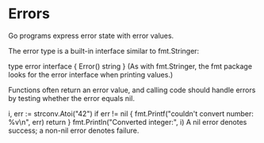 # Errors

Go programs express error state with error values.

The error type is a built-in interface similar to fmt.Stringer:

type error interface {
    Error() string
}
(As with fmt.Stringer, the fmt package looks for the error interface when printing values.)

Functions often return an error value, and calling code should handle errors by testing whether the error equals nil.

i, err := strconv.Atoi("42")
if err != nil {
    fmt.Printf("couldn't convert number: %v\n", err)
    return
}
fmt.Println("Converted integer:", i)
A nil error denotes success; a non-nil error denotes failure.